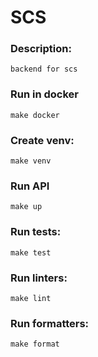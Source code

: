 # SCS

### Description:
    backend for scs

### Run in docker
    make docker

### Create venv:
    make venv

### Run API
    make up

### Run tests:
    make test

### Run linters:
    make lint

### Run formatters:
    make format
